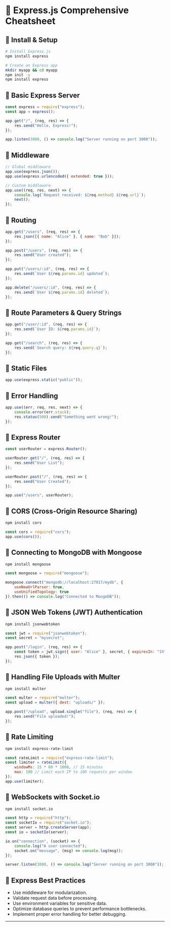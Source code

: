 # 🚀 Express.js Comprehensive Cheatsheet

## 🔹 Install & Setup
```sh
# Install Express.js
npm install express

# Create an Express app
mkdir myapp && cd myapp
npm init -y
npm install express
```

## 🔹 Basic Express Server
```js
const express = require("express");
const app = express();

app.get("/", (req, res) => {
    res.send("Hello, Express!");
});

app.listen(3000, () => console.log("Server running on port 3000"));
```

## 🔹 Middleware
```js
// Global middleware
app.use(express.json());
app.use(express.urlencoded({ extended: true }));

// Custom middleware
app.use((req, res, next) => {
    console.log(`Request received: ${req.method} ${req.url}`);
    next();
});
```

## 🔹 Routing
```js
app.get("/users", (req, res) => {
    res.json([{ name: "Alice" }, { name: "Bob" }]);
});

app.post("/users", (req, res) => {
    res.send("User created");
});

app.put("/users/:id", (req, res) => {
    res.send(`User ${req.params.id} updated`);
});

app.delete("/users/:id", (req, res) => {
    res.send(`User ${req.params.id} deleted`);
});
```

## 🔹 Route Parameters & Query Strings
```js
app.get("/user/:id", (req, res) => {
    res.send(`User ID: ${req.params.id}`);
});

app.get("/search", (req, res) => {
    res.send(`Search query: ${req.query.q}`);
});
```

## 🔹 Static Files
```js
app.use(express.static("public"));
```

## 🔹 Error Handling
```js
app.use((err, req, res, next) => {
    console.error(err.stack);
    res.status(500).send("Something went wrong!");
});
```

## 🔹 Express Router
```js
const userRouter = express.Router();

userRouter.get("/", (req, res) => {
    res.send("User List");
});

userRouter.post("/", (req, res) => {
    res.send("User Created");
});

app.use("/users", userRouter);
```

## 🔹 CORS (Cross-Origin Resource Sharing)
```sh
npm install cors
```
```js
const cors = require("cors");
app.use(cors());
```

## 🔹 Connecting to MongoDB with Mongoose
```sh
npm install mongoose
```
```js
const mongoose = require("mongoose");

mongoose.connect("mongodb://localhost:27017/mydb", {
    useNewUrlParser: true,
    useUnifiedTopology: true
}).then(() => console.log("Connected to MongoDB"));
```

## 🔹 JSON Web Tokens (JWT) Authentication
```sh
npm install jsonwebtoken
```
```js
const jwt = require("jsonwebtoken");
const secret = "mysecret";

app.post("/login", (req, res) => {
    const token = jwt.sign({ user: "Alice" }, secret, { expiresIn: "1h" });
    res.json({ token });
});
```

## 🔹 Handling File Uploads with Multer
```sh
npm install multer
```
```js
const multer = require("multer");
const upload = multer({ dest: "uploads/" });

app.post("/upload", upload.single("file"), (req, res) => {
    res.send("File uploaded!");
});
```

## 🔹 Rate Limiting
```sh
npm install express-rate-limit
```
```js
const rateLimit = require("express-rate-limit");
const limiter = rateLimit({
    windowMs: 15 * 60 * 1000, // 15 minutes
    max: 100 // Limit each IP to 100 requests per window
});
app.use(limiter);
```

## 🔹 WebSockets with Socket.io
```sh
npm install socket.io
```
```js
const http = require("http");
const socketIo = require("socket.io");
const server = http.createServer(app);
const io = socketIo(server);

io.on("connection", (socket) => {
    console.log("A user connected");
    socket.on("message", (msg) => console.log(msg));
});

server.listen(3000, () => console.log("Server running on port 3000"));
```

## 🔹 Express Best Practices
- Use middleware for modularization.
- Validate request data before processing.
- Use environment variables for sensitive data.
- Optimize database queries to prevent performance bottlenecks.
- Implement proper error handling for better debugging.

---